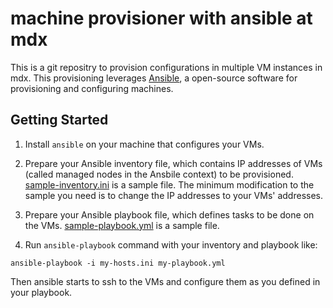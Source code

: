 
# machine provisioner with ansible at mdx

This is a git repositry to provision configurations in multiple VM
instances in mdx. This provisioning leverages
[Ansible](https://www.ansible.com/), a open-source software for
provisioning and configuring machines.


## Getting Started

1. Install `ansible` on your machine that configures your VMs.

2. Prepare your Ansible inventory file, which contains IP addresses of
VMs (called managed nodes in the Ansbile context) to be provisioned.
[sample-inventory.ini](sample-inventory.ini) is a sample file. The
minimum modification to the sample you need is to change the IP
addresses to your VMs' addresses.

3. Prepare your Ansible playbook file, which defines tasks to be done
on the VMs. [sample-playbook.yml](sample-playbook.yml) is a sample
file.

4. Run `ansible-playbook` command with your inventory and playbook like:

```shell-session
ansible-playbook -i my-hosts.ini my-playbook.yml
```

Then ansible starts to ssh to the VMs and configure them as you
defined in your playbook.